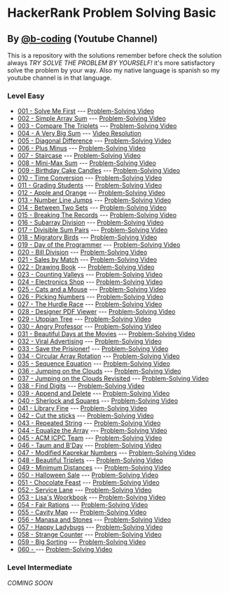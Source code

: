 # HackerRank Problem Solving Basic 
## By [@b-coding](https://www.youtube.com/@b-coding) (Youtube Channel)
This is a repository with the solutions remember before check the solution always *TRY SOLVE THE PROBLEM BY YOURSELF!* it's more satisfactory solve the problem by your way.
Also my native language is spanish so my youtube channel is in that language.
### Level Easy
- [001 - Solve Me First](https://github.com/boris-calli/problem-solving-basic-hackerrank/blob/main/Easy/001-SolveMeFirst.js) --- [Problem-Solving Video](https://youtu.be/oy1bk353RmA?si=q1nQkCkT83G4t4N1)
- [002 - Simple Array Sum](https://github.com/boris-calli/problem-solving-basic-hackerrank-solutions/blob/main/Easy/002-SimpleArraySum.js) --- [Problem-Solving Video](https://youtu.be/RrrPL_XJj8g?si=nxMrExnWqfvWHlAO)
- [003 - Compare The Triplets](https://github.com/boris-calli/problem-solving-basic-hackerrank-solutions/blob/main/Easy/003-CompareTheTriplets.js) --- [Problem-Solving Video](https://youtu.be/FtBYzOpe30o?si=1aegy2-CPJl2mX49)
- [004 - A Very Big Sum](https://github.com/boris-calli/problem-solving-basic-hackerrank-solutions/blob/main/Easy/004-AVeryBigSum.js) --- [Video Resolution](https://youtu.be/YpxzcR6CyDo?si=jsAmHCE-jDCUoDEL)
- [005 - Diagonal Difference](https://github.com/boris-calli/problem-solving-basic-hackerrank-solutions/blob/main/Easy/005-DiagonalDifference.js) --- [Problem-Solving Video](https://youtu.be/ZvvZdZ_iGts?si=kPWTOoSNwb-q4XgB)
- [006 - Plus Minus]() --- [Problem-Solving Video]()
- [007 - Staircase]() --- [Problem-Solving Video]()
- [008 - Mini-Max Sum]() --- [Problem-Solving Video]()
- [009 - Birthday Cake Candles]() --- [Problem-Solving Video]()
- [010 - Time Conversion]() --- [Problem-Solving Video]()
- [011 - Grading Students]() --- [Problem-Solving Video]()
- [012 - Apple and Orange]() --- [Problem-Solving Video]()
- [013 - Number Line Jumps]() --- [Problem-Solving Video]()
- [014 - Between Two Sets]() --- [Problem-Solving Video]()
- [015 - Breaking The Records]() --- [Problem-Solving Video]()
- [016 - Subarray Division]() --- [Problem-Solving Video]()
- [017 - Divisible Sum Pairs]() --- [Problem-Solving Video]()
- [018 - Migratory Birds]() --- [Problem-Solving Video]()
- [019 - Day of the Programmer]() --- [Problem-Solving Video]()
- [020 - Bill Division]() --- [Problem-Solving Video]()
- [021 - Sales by Match]() --- [Problem-Solving Video]()
- [022 - Drawing Book]() --- [Problem-Solving Video]()
- [023 - Counting Valleys]() --- [Problem-Solving Video]()
- [024 - Electronics Shop]() --- [Problem-Solving Video]()
- [025 - Cats and a Mouse]() --- [Problem-Solving Video]()
- [026 - Picking Numbers]() --- [Problem-Solving Video]()
- [027 - The Hurdle Race]() --- [Problem-Solving Video]()
- [028 - Designer PDF Viewer]() --- [Problem-Solving Video]()
- [029 - Utopian Tree]() --- [Problem-Solving Video]()
- [030 - Angry Professor]() --- [Problem-Solving Video]()
- [031 - Beautiful Days at the Movies]() --- [Problem-Solving Video]()
- [032 - Viral Advertising]() --- [Problem-Solving Video]()
- [033 - Save the Prisioner!]() --- [Problem-Solving Video]()
- [034 - Circular Array Rotation]() --- [Problem-Solving Video]()
- [035 - Sequence Equation]() --- [Problem-Solving Video]()
- [036 - Jumping on the Clouds]() --- [Problem-Solving Video]()
- [037 - Jumping on the Clouds Revisited]() --- [Problem-Solving Video]()
- [038 - Find Digits]() --- [Problem-Solving Video]()
- [039 - Append and Delete]() --- [Problem-Solving Video]()
- [040 - Sherlock and Squares]() --- [Problem-Solving Video]()
- [041 - Library Fine]() --- [Problem-Solving Video]()
- [042 - Cut the sticks]() --- [Problem-Solving Video]()
- [043 - Repeated String]() --- [Problem-Solving Video]()
- [044 - Equalize the Array]() --- [Problem-Solving Video]()
- [045 - ACM ICPC Team]() --- [Problem-Solving Video]()
- [046 - Taum and B'Day]() --- [Problem-Solving Video]()
- [047 - Modified Kaprekar Numbers]() --- [Problem-Solving Video]()
- [048 - Beautiful Triplets]() --- [Problem-Solving Video]()
- [049 - Minimum Distances]() --- [Problem-Solving Video]()
- [050 - Halloween Sale]() --- [Problem-Solving Video]()
- [051 - Chocolate Feast]() --- [Problem-Solving Video]()
- [052 - Service Lane]() --- [Problem-Solving Video]()
- [053 - Lisa's Woorkbook]() --- [Problem-Solving Video]()
- [054 - Fair Rations]() --- [Problem-Solving Video]()
- [055 - Cavity Map]() --- [Problem-Solving Video]()
- [056 - Manasa and Stones]() --- [Problem-Solving Video]()
- [057 - Happy Ladybugs]() --- [Problem-Solving Video]()
- [058 - Strange Counter]() --- [Problem-Solving Video]()
- [059 - Big Sorting]() --- [Problem-Solving Video]()
- [060 - ]() --- [Problem-Solving Video]()
### Level Intermediate
_COMING SOON_
